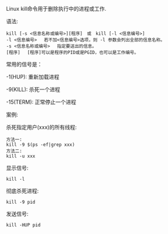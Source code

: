 Linux kill命令用于删除执行中的进程或工作.

语法:

```
kill [-s <信息名称或编号>][程序]　或　kill [-l <信息编号>]
-l <信息编号> 　若不加<信息编号>选项，则 -l 参数会列出全部的信息名称。
-s <信息名称或编号> 　指定要送出的信息。
[程序] 　[程序]可以是程序的PID或是PGID，也可以是工作编号。
```

常用的信号是：

-1(HUP): 重新加载进程

-9(KILL): 杀死一个进程

-15(TERM): 正常停止一个进程

案例:

杀死指定用户(xxx)的所有线程:

```
方法一:
kill -9 $(ps -ef|grep xxx)
方法二:
kill -u xxx
```

显示信号:

```
kill -l 
```

彻底杀死进程:

```
kill -9 pid
```

发送信号:

```
kill -HUP pid
```


